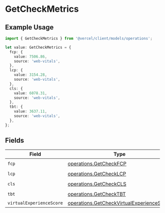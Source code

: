 # GetCheckMetrics

## Example Usage

```typescript
import { GetCheckMetrics } from '@vercel/client/models/operations';

let value: GetCheckMetrics = {
  fcp: {
    value: 7506.86,
    source: 'web-vitals',
  },
  lcp: {
    value: 3154.28,
    source: 'web-vitals',
  },
  cls: {
    value: 6078.31,
    source: 'web-vitals',
  },
  tbt: {
    value: 3637.11,
    source: 'web-vitals',
  },
};
```

## Fields

| Field                    | Type                                                                                                   | Required           | Description |
| ------------------------ | ------------------------------------------------------------------------------------------------------ | ------------------ | ----------- |
| `fcp`                    | [operations.GetCheckFCP](../../models/operations/getcheckfcp.md)                                       | :heavy_check_mark: | N/A         |
| `lcp`                    | [operations.GetCheckLCP](../../models/operations/getchecklcp.md)                                       | :heavy_check_mark: | N/A         |
| `cls`                    | [operations.GetCheckCLS](../../models/operations/getcheckcls.md)                                       | :heavy_check_mark: | N/A         |
| `tbt`                    | [operations.GetCheckTBT](../../models/operations/getchecktbt.md)                                       | :heavy_check_mark: | N/A         |
| `virtualExperienceScore` | [operations.GetCheckVirtualExperienceScore](../../models/operations/getcheckvirtualexperiencescore.md) | :heavy_minus_sign: | N/A         |
